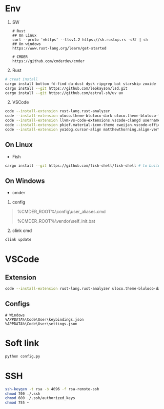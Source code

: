 # Env

1. SW
   ```
   # Rust
   ## On Linux
   curl --proto '=https' --tlsv1.2 https://sh.rustup.rs -sSf | sh
   ## On windows
   https://www.rust-lang.org/learn/get-started

   # CMDER
   https://github.com/cmderdev/cmder
   ```
2. Rust

```bash
# creat install
cargo install bottom fd-find du-dust dysk ripgrep bat starship zoxide
cargo install --git https://github.com/leokayson/lsd.git
cargo install --git https://github.com/astral-sh/uv uv
```

2. VSCode

```bash
code --install-extension rust-lang.rust-analyzer 
code --install-extension uloco.theme-bluloco-dark uloco.theme-bluloco-light 
code --install-extension llvm-vs-code-extensions.vscode-clangd usernamehw.errorlens mhutchie.git-graph ms-vscode.hexeditor 
code --install-extension pkief.material-icon-theme cweijan.vscode-office alefragnani.project-manager xshrim.txt-syntax ms-vscode-remote.remote-ssh
code --install-extension yo1dog.cursor-align matthewthorning.align-vertically
```

## On Linux

- Fish

```bash
cargo install --git https://github.com/fish-shell/fish-shell # to build the current development snapshot without cloning
```

## On Windows

- cmder

1. config

> %CMDER_ROOT%\config\user_aliases.cmd
>
> %CMDER_ROOT%\vendor\self_init.bat

2. clink cmd

```bash
clink update
```

# VSCode

## Extension

```bash
code --install-extension rust-lang.rust-analyzer uloco.theme-bluloco-dark uloco.theme-bluloco-light llvm-vs-code-extensions.vscode-clangd usernamehw.errorlens mhutchie.git-graph ms-vscode.hexeditor pkief.material-icon-theme cweijan.vscode-office alefragnani.project-manager xshrim.txt-syntax ms-vscode-remote.remote-ssh
```

## Configs

```plaintext
# Windows
%APPDATA%\Code\User\keybindings.json
%APPDATA%\Code\User\settings.json
```

# Soft link

```bash
python config.py
```

# SSH

```bash
ssh-keygen -t rsa -b 4096 -f rsa-remote-ssh
chmod 700 ./.ssh
chmod 600 ./.ssh/authorized_keys
chmod 755 ~
```
